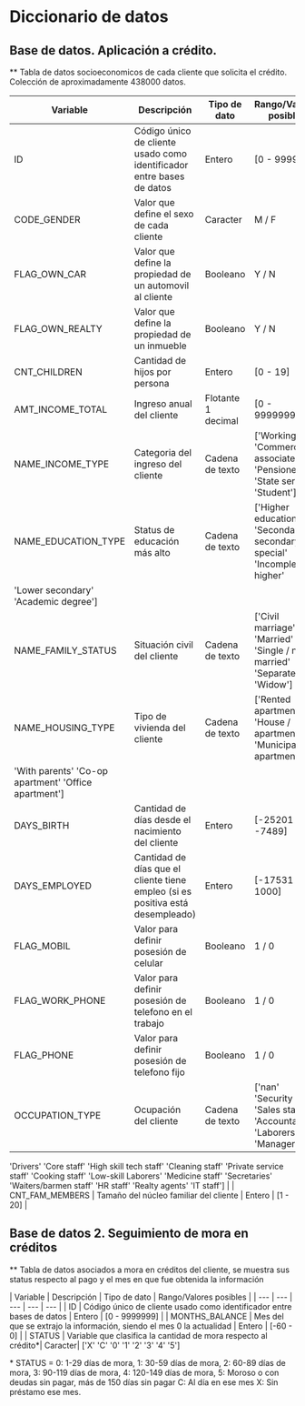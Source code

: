 # Diccionario de datos

## Base de datos. Aplicación a crédito.

** Tabla de datos socioeconomicos de cada cliente que solicita el crédito. Colección de aproximadamente 438000 datos.

| Variable | Descripción | Tipo de dato | Rango/Valores posibles |
| --- | --- | --- | --- |
| ID | Código único de cliente usado como identificador entre bases de datos | Entero | [0 - 9999999] |
| CODE_GENDER | Valor que define el sexo de cada cliente | Caracter | M / F |
| FLAG_OWN_CAR | Valor que define la propiedad de un automovil al cliente | Booleano | Y / N |
| FLAG_OWN_REALTY | Valor que define la propiedad de un inmueble | Booleano | Y / N |
| CNT_CHILDREN | Cantidad de hijos por persona | Entero | [0 - 19] |
| AMT_INCOME_TOTAL | Ingreso anual del cliente | Flotante 1 decimal | [0 - 9999999.9] |
| NAME_INCOME_TYPE | Categoria del ingreso del cliente | Cadena de texto | ['Working' 'Commercial associate' 'Pensioner' 'State servant' 'Student'] |
| NAME_EDUCATION_TYPE | Status de educación más alto | Cadena de texto | ['Higher education' 'Secondary / secondary special' 'Incomplete higher'
 'Lower secondary' 'Academic degree'] |
| NAME_FAMILY_STATUS | Situación civil del cliente | Cadena de texto | ['Civil marriage' 'Married' 'Single / not married' 'Separated' 'Widow'] |
| NAME_HOUSING_TYPE | Tipo de vivienda del cliente | Cadena de texto | ['Rented apartment' 'House / apartment' 'Municipal apartment'
 'With parents' 'Co-op apartment' 'Office apartment'] |
| DAYS_BIRTH | Cantidad de días desde el nacimiento del cliente | Entero | [-25201 - -7489] |
| DAYS_EMPLOYED | Cantidad de días que el cliente tiene empleo  (si es positiva está desempleado) | Entero | [-17531 - 1000] |
| FLAG_MOBIL | Valor para definir posesión de celular | Booleano | 1 / 0 |
| FLAG_WORK_PHONE | Valor para definir posesión de telefono en el trabajo | Booleano | 1 / 0 |
| FLAG_PHONE | Valor para definir posesión de telefono fijo |  Booleano | 1 / 0 |
| OCCUPATION_TYPE | Ocupación del cliente | Cadena de texto | ['nan' 'Security staff' 'Sales staff' 'Accountants' 'Laborers' 'Managers'
 'Drivers' 'Core staff' 'High skill tech staff' 'Cleaning staff'
 'Private service staff' 'Cooking staff' 'Low-skill Laborers'
 'Medicine staff' 'Secretaries' 'Waiters/barmen staff' 'HR staff'
 'Realty agents' 'IT staff'] |
| CNT_FAM_MEMBERS | Tamaño del núcleo familiar del cliente | Entero | [1 - 20] |

## Base de datos 2. Seguimiento de mora en créditos

** Tabla de datos asociados a mora en créditos del cliente, se muestra sus status respecto al pago y el mes en que fue obtenida la información

| Variable | Descripción | Tipo de dato | Rango/Valores posibles |
| --- | --- | --- | --- | --- |
| ID | Código único de cliente usado como identificador entre bases de datos | Entero | [0 - 9999999] |
| MONTHS_BALANCE | Mes del que se extrajo la información, siendo el mes 0 la actualidad | Entero | [-60 - 0] |
| STATUS | Variable que clasifica la cantidad de mora respecto al crédito*| Caracter| ['X' 'C' '0' '1' '2' '3' '4' '5'] 

\*  STATUS = 0: 1-29 días de mora, 1: 30-59 días de mora, 2: 60-89 días de mora, 3: 90-119 días de mora, 4: 120-149 días de mora, 5: Moroso o con deudas sin pagar, más de 150 días sin pagar C: Al día en ese mes X: Sin préstamo ese mes.

